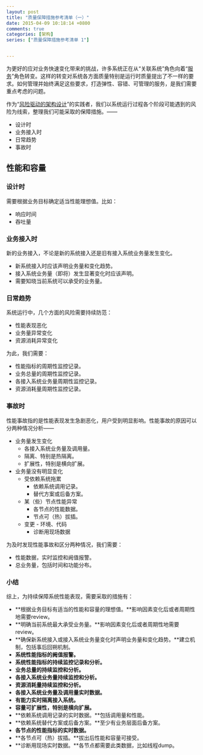 ```yaml
---
layout: post
title: "质量保障措施参考清单（一）"
date: 2015-04-09 10:18:14 +0800
comments: true
categories: [架构]
series: ["质量保障措施参考清单 1"]


---
```



为更好的应对业务快速变化带来的挑战，许多系统正在从“关联系统”角色向着“[服务](/blog/2015/04/09/service/)”角色转变。这样的转变对系统各方面质量特别是运行时质量提出了不一样的要求。如何管理并始终满足这些要求，打造弹性、容错、可管理的服务，是我们需要重点考虑的问题。

<!-- more -->

作为“[风险驱动的架构设计](/blog/2014/03/31/aa1/)”的实践者，我们以系统运行过程各个阶段可能遇到的风险为线索，整理我们可能采取的保障措施。——  

* 设计时
* 业务接入时
* 日常趋势
* 事故时

 

## 性能和容量
### 设计时
需要根据业务目标确定适当性能理想值。比如：

* 响应时间
* 吞吐量

### 业务接入时
新的业务接入，不论是新的系统接入还是旧有接入系统业务量发生变化。

* 新系统接入时应该声明业务量和变化趋势。
* 接入系统业务量（即将）发生显著变化时应该声明。
* 需要知晓当前系统可以承受的业务量。

### 日常趋势
系统运行中，几个方面的风险需要持续防范：

* 性能表现恶化
* 业务量异常变化
* 资源消耗异常变化
	
为此，我们需要：

* 性能指标的周期性监控记录。
* 业务总量的周期性监控记录。
* 各接入系统业务量周期性监控记录。
* 资源消耗量周期性监控记录。

	
### 事故时
性能事故指的是性能表现发生急剧恶化，用户受到明显影响。性能事故的原因可以分两种情况分析——

* 业务量发生变化
	* 各接入系统业务量及调用量。
	* 隔离、特别是热隔离。
	* 扩展性，特别是横向扩展。
* 业务量没有明显变化
	* 受依赖系统拖累
		* 依赖系统调用记录。
		* 替代方案或后备方案。
	* 某（些）节点性能异常
		* 各节点的性能数据。
		* 节点可（热）拔插。
	* 变更 - 环境、代码
		* 诊断用现场数据

	
为及时发现性能事故和区分两种情况，我们需要：

* 性能数据，实时监控和阙值报警。
* 总业务量，包括时间和功能分布。

### 小结
综上，为持续保障系统性能表现，需要采取的措施有：

* **根据业务目标有适当的性能和容量的理想值。**影响因素变化后或者周期性地需要review。
* **明确当前系统最大承受业务量。**影响因素变化后或者周期性地需要review。
* **确保新系统接入或接入系统业务量变化时声明业务量和变化趋势。**建立机制，包括事后回朔机制。
* **系统性能指标的阙值报警。**
* **系统性能指标的持续监控记录和分析。**
* **业务总量的持续监控和分析。**
* **各接入系统业务量持续监控和分析。**
* **资源消耗量持续监控和分析。**
* **各接入系统业务量及调用量实时数据。**
* **有能力实时隔离接入系统。**
* **容量可扩展性，特别是横向扩展。**
* **依赖系统调用记录的实时数据。**包括调用量和性能。
* **依赖系统替代方案或后备方案。**至少有业务层面后备方案。
* **各节点的性能指标的实时数据。**
* **各节点可（热）拔插。**拔出后性能和容量可接受。
* **诊断用现场实时数据。**各节点都需要此类数据，比如线程dump。